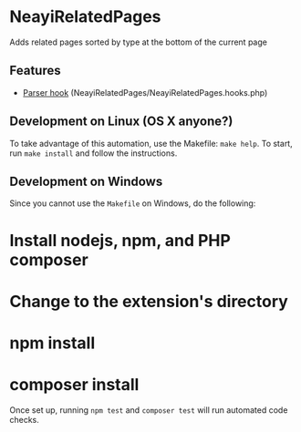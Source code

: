 # NeayiRelatedPages

Adds related pages sorted by type at the bottom of the current page

## Features

 * [Parser hook](https://www.mediawiki.org/wiki/Manual:Parser_functions) (NeayiRelatedPages/NeayiRelatedPages.hooks.php)


## Development on Linux (OS X anyone?)
To take advantage of this automation, use the Makefile: `make help`. To start,
run `make install` and follow the instructions.

## Development on Windows
Since you cannot use the `Makefile` on Windows, do the following:

  # Install nodejs, npm, and PHP composer
  # Change to the extension's directory
  # npm install
  # composer install

Once set up, running `npm test` and `composer test` will run automated code checks.
